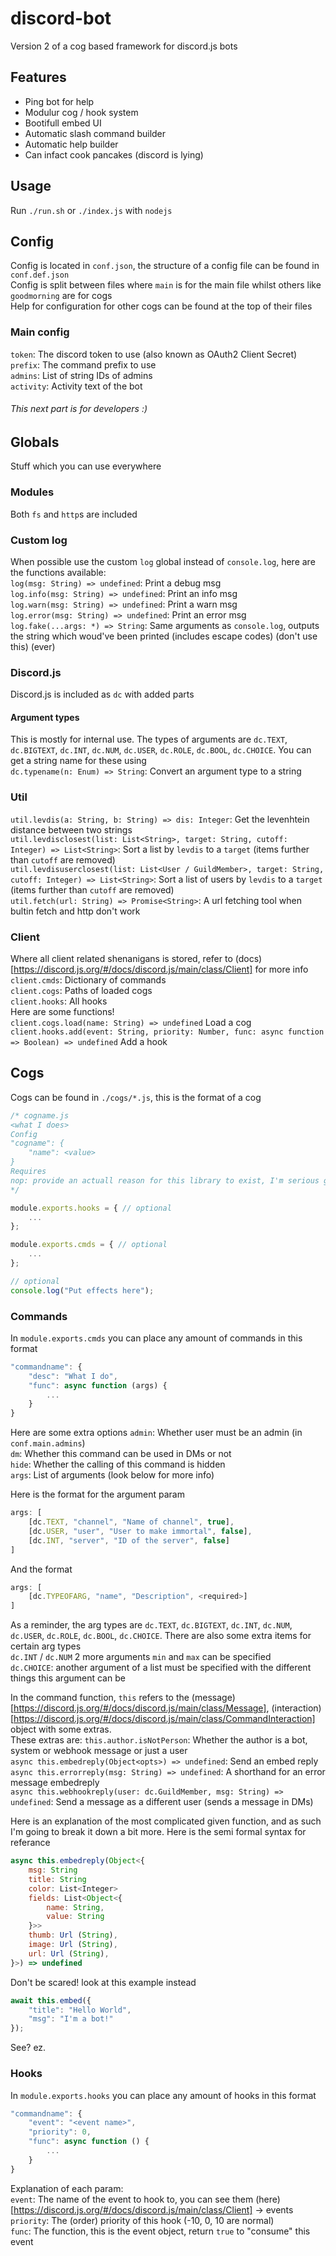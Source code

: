 # discord-bot
Version 2 of a cog based framework for discord.js bots  

## Features
* Ping bot for help
* Modulur cog / hook system
* Bootifull embed UI
* Automatic slash command builder
* Automatic help builder
* Can infact cook pancakes (discord is lying)

## Usage
Run `./run.sh` or `./index.js` with `nodejs`

## Config
Config is located in `conf.json`, the structure of a config file can be found in `conf.def.json`  
Config is split between files where `main` is for the main file whilst others like `goodmorning` are for cogs  
Help for configuration for other cogs can be found at the top of their files  

### Main config
`token`: The discord token to use (also known as OAuth2 Client Secret)  
`prefix`: The command prefix to use  
`admins`: List of string IDs of admins  
`activity`: Activity text of the bot  

###### This next part is for developers :)

## Globals
Stuff which you can use everywhere

### Modules
Both `fs` and `http`s are included

### Custom log
When possible use the custom `log` global instead of `console.log`, here are the functions available:  
`log(msg: String) => undefined`: Print a debug msg  
`log.info(msg: String) => undefined`: Print an info msg  
`log.warn(msg: String) => undefined`: Print a warn msg  
`log.error(msg: String) => undefined`: Print an error msg  
`log.fake(...args: *) => String`: Same arguments as `console.log`, outputs the string which woud've been printed (includes escape codes) (don't use this) (ever)  

### Discord.js
Discord.js is included as `dc` with added parts  
#### Argument types
This is mostly for internal use. The types of arguments are `dc.TEXT`, `dc.BIGTEXT`, `dc.INT`, `dc.NUM`, `dc.USER`, `dc.ROLE`, `dc.BOOL`, `dc.CHOICE`. You can get a string name for these using  
`dc.typename(n: Enum) => String`: Convert an argument type to a string

### Util
`util.levdis(a: String, b: String) => dis: Integer`: Get the levenhtein distance between two strings  
`util.levdisclosest(list: List<String>, target: String, cutoff: Integer) => List<String>`: Sort a list by `levdis` to a `target` (items further than `cutoff` are removed)  
`util.levdisuserclosest(list: List<User / GuildMember>, target: String, cutoff: Integer) => List<String>`: Sort a list of users by `levdis` to a `target` (items further than `cutoff` are removed)  
`util.fetch(url: String) => Promise<String>`: A url fetching tool when bultin fetch and http don't work  

### Client
Where all client related shenanigans is stored, refer to (docs)[https://discord.js.org/#/docs/discord.js/main/class/Client] for more info  
`client.cmds`: Dictionary of commands  
`client.cogs`: Paths of loaded cogs  
`client.hooks`: All hooks  
Here are some functions!  
`client.cogs.load(name: String) => undefined` Load a cog  
`client.hooks.add(event: String, priority: Number, func: async function => Boolean) => undefined` Add a hook  

## Cogs
Cogs can be found in `./cogs/*.js`, this is the format of a cog  
```js
/* cogname.js
<what I does>
Config
"cogname": {
	"name": <value>
}
Requires
nop: provide an actuall reason for this library to exist, I'm serious go onto npm, search nop, and tell me why this exists and why 42 other libraries depend on LITERALLY NOTHING whilst having FIVE THOUSAND, THREE HUNDRED AND FORTY SIX WEEKLY DOWNLODS. LIKE I CAN WRITE THIS CODE RIGHT HERE RIGHT NOW, 3, 2, 1, function nop(){}, wow i DID IT AAAAGH
*/

module.exports.hooks = { // optional
	...
};

module.exports.cmds = { // optional
	...
};

// optional
console.log("Put effects here");
```

### Commands
In `module.exports.cmds` you can place any amount of commands in this format  
```js
"commandname": {
	"desc": "What I do",
	"func": async function (args) {
		...
	}
}
```  
Here are some extra options
`admin`: Whether user must be an admin (in `conf.main.admins`)  
`dm`: Whether this command can be used in DMs or not  
`hide`: Whether the calling of this command is hidden  
`args`: List of arguments (look below for more info)  
  
Here is the format for the argument param  
```js
args: [
	[dc.TEXT, "channel", "Name of channel", true],
	[dc.USER, "user", "User to make immortal", false],
	[dc.INT, "server", "ID of the server", false]
]
```  
And the format
```js
args: [
	[dc.TYPEOFARG, "name", "Description", <required>]
]
```
As a reminder, the arg types are `dc.TEXT`, `dc.BIGTEXT`, `dc.INT`, `dc.NUM`, `dc.USER`, `dc.ROLE`, `dc.BOOL`, `dc.CHOICE`. There are also some extra items for certain arg types  
`dc.INT` / `dc.NUM` 2 more arguments `min` and `max` can be specified  
`dc.CHOICE`: another argument of a list must be specified with the different things this argument can be  
  
In the command function, `this` refers to the (message)[https://discord.js.org/#/docs/discord.js/main/class/Message], (interaction)[https://discord.js.org/#/docs/discord.js/main/class/CommandInteraction] object with some extras.  
These extras are:
`this.author.isNotPerson`: Whether the author is a bot, system or webhook message or just a user  
`async this.embedreply(Object<opts>) => undefined`: Send an embed reply  
`async this.errorreply(msg: String) => undefined`: A shorthand for an error message embedreply  
`async this.webhookreply(user: dc.GuildMember, msg: String) => undefined`: Send a message as a different user (sends a message in DMs)  

Here is an explanation of the most complicated given function, and as such I'm going to break it down a bit more. Here is the semi formal syntax for referance  
```js
async this.embedreply(Object<{
	msg: String
	title: String
	color: List<Integer>
	fields: List<Object<{
		name: String,
		value: String
	}>>
	thumb: Url (String),
	image: Url (String),
	url: Url (String),
}>) => undefined
```
Don't be scared! look at this example instead  
```js
await this.embed({
	"title": "Hello World",
	"msg": "I'm a bot!"
});
```
See? ez.

### Hooks

In `module.exports.hooks` you can place any amount of hooks in this format  
```js
"commandname": {
	"event": "<event name>",
	"priority": 0,
	"func": async function () {
		...
	}
}
```  
Explanation of each param:  
`event`: The name of the event to hook to, you can see them (here)[https://discord.js.org/#/docs/discord.js/main/class/Client] -> events  
`priority`: The (order) priority of this hook (-10, 0, 10 are normal)  
`func`: The function, this is the event object, return `true` to "consume" this event  


